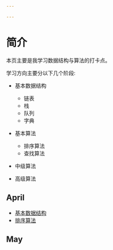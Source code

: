 ```yaml
---

---
```


# 简介

本页主要是我学习数据结构与算法的打卡点。

学习方向主要分以下几个阶段:
    
* 基本数据结构
    - 链表
    - 栈
    - 队列
    - 字典
* 基本算法
    - 排序算法
    - 查找算法
  

* 中级算法



* 高级算法


## April
* [基本数据结构](.//basic_struct.md)
* [排序算法](./sort.md)

## May


